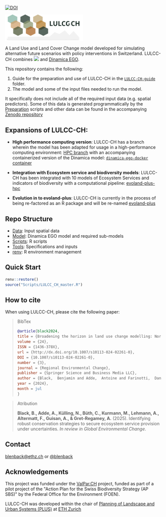 [![DOI](https://zenodo.org/badge/DOI/10.5281/zenodo.12698471.svg)](https://doi.org/10.5281/zenodo.12698471)

<img src="https://github.com/blenback/LULCC-CH/blob/main/LULCC-CH-guide/img/LULCC-CH-logo.svg" alt="LULCC-CH logo" align="center" width="50%"/>

A Land Use and Land Cover Change model developed for simulating
alternative future scenarios with policy interventions in Switzerland.
LULCC-CH combines
![](https://img.shields.io/badge/R-276DC3?style=flat&logo=r&logoColor=white)
and [Dinamica EGO](https://csr.ufmg.br/dinamica/).

This repository contains the following:

1.  Guide for the preparation and use of LULCC-CH in the
    [`LULCC-CH-guide`](LULCC-CH-guide) folder.
2.  The model and some of the input files needed to run the model.

It specifically does not include all of the required input data (e.g.
spatial predictors). Some of this data is generated programmatically by
the [Preparation](Scripts/Preparation) scripts and other data can be
found in the accompanying [Zenodo
repository](https://doi.org/10.5281/zenodo.8263509)

## Expansions of LULCC-CH:

-   **High performance computing version**: LULCC-CH has a branch
    wherein the model has been adapted for usage in a high-performance
    computing environment: [HPC
    branch](https://github.com/blenback/LULCC-CH/tree/hpc) with an
    accompanying containerized version of the Dinamica model:
    [`dinamica-ego-docker`
    container](https://github.com/cbueth/dinamica-ego-docker/)

-   **Integration with Ecosystem service and biodiversity models**:
    LULCC-CH has been integrated with 10 models of Ecosystem Services
    and indicators of biodiversity with a computational pipeline:
    [evoland-plus-hpc](https://github.com/ethzplus/evoland-plus-HPC)

-   **Evolution in to evoland-plus**: LULCC-CH is currently in the
    process of being re-factored as an R package and will be re-named
    [evoland-plus](https://github.com/ethzplus/evoland-plus)

## Repo Structure

-   [Data](Data): Input spatial data
-   [Model](Model): Dinamica EGO model and required sub-models
-   [Scripts](Scripts): R scripts
-   [Tools](Tools): Specifications and inputs
-   [renv](renv): R environment management

## Quick Start

``` r
renv::restore()
source("Scripts/LULCC_CH_master.R")
```

## How to cite

When using LULCC-CH, please cite the following paper:

> BibTex
>
> ``` bibtex
> @article{black2024,
> title = {Broadening the horizon in land use change modelling: Normative scenarios for nature positive futures in Switzerland},
> volume = {24},
> ISSN = {1436-378X},
> url = {http://dx.doi.org/10.1007/s10113-024-02261-0},
> DOI = {10.1007/s10113-024-02261-0},
> number = {3},
> journal = {Regional Environmental Change},
> publisher = {Springer Science and Business Media LLC},
> author = {Black,  Benjamin and Adde,  Antoine and Farinotti,  Daniel and Guisan,  Antoine and K\"{u}lling,  Nathan and Kurmann,  Manuel and Martin,  Caroline and Mayer,  Paula and Rabe,  Sven-Erik and Streit,  Jan and Zekollari,  Harry and Gr\^et-Regamey,  Adrienne},
> year = {2024},
> month = jul
> }
> ```

> Atribution
>
> **Black, B., Adde, A., Külling, N., Büth, C., Kurmann, M., Lehmann,
> A., Altermatt, F., Guisan, A., & Gret-Regamey, A.** (2025).
> Identifying robust conservation strategies to secure ecosystem service
> provision under uncertainties. *In review in Global Environmental
> Change*.

## Contact

[blenback\@ethz.ch](mailto:blenback@ethz.ch) or
[\@blenback](https://github.com/blenback)

## Acknowledgements

This project was funded under the
[ValPar.CH](https://valpar.ch/index_en.php?page=home_en) project, funded
as part of a pilot project of the "Action Plan for the Swiss
Biodiversity Strategy (AP SBS)" by the Federal Office for the
Environment (FOEN).

LULCC-CH was developed within the chair of [Planning of Landscape and
Urban Systems (PLUS)](https://plus.ethz.ch/) at [ETH
Zurich](https://www.ethz.ch/en.html)
